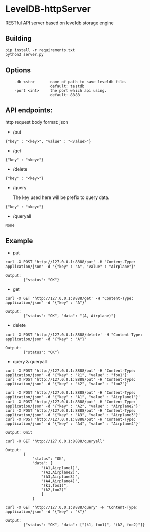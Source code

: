 # LevelDB-httpServer
RESTful API server based on leveldb storage engine

## Building
```
pip install -r requirements.txt
python3 server.py
```

## Options
```
    -db <str>       name of path to save leveldb file.
                    default: testdb
    -port <int>     the port which api using.
                    default: 8888
```

## API endpoints:
http request body format: json
* /put
```
{"key" : "<key>", "value" : "<value>"}
```
* /get
```
{"key" : "<key>"}
```
* /delete
```
{"key" : "<key>"}
```
* /query

    The key used here will be prefix to query data.
```
{"key" : "<key>"}
```
* /queryall
```
None
```

## Example
* put
```
curl -X POST 'http://127.0.0.1:8888/put' -H "Content-Type: application/json" -d '{"key" : "A", "value" : "Airplane"}'
```
```
Output:
        {"status": "OK"}
```
* get
```
curl -X GET 'http://127.0.0.1:8888/get' -H "Content-Type: application/json" -d '{"key" : "A"}'
```
```
Output:
        {"status": "OK", "data": "(A, Airplane)"}
```
* delete
```
curl -X POST 'http://127.0.0.1:8888/delete' -H "Content-Type: application/json" -d '{"key" : "A"}'
```
```
Output:
        {"status": "OK"}
```
* query & queryall
  
```
curl -X POST 'http://127.0.0.1:8888/put' -H "Content-Type: application/json" -d '{"key" : "k1", "value" : "foo1"}'
curl -X POST 'http://127.0.0.1:8888/put' -H "Content-Type: application/json" -d '{"key" : "k2", "value" : "foo2"}'

curl -X POST 'http://127.0.0.1:8888/put' -H "Content-Type: application/json" -d '{"key" : "A1", "value" : "Airplane1"}'
curl -X POST 'http://127.0.0.1:8888/put' -H "Content-Type: application/json" -d '{"key" : "A2", "value" : "Airplane2"}'
curl -X POST 'http://127.0.0.1:8888/put' -H "Content-Type: application/json" -d '{"key" : "A3", "value" : "Airplane3"}'
curl -X POST 'http://127.0.0.1:8888/put' -H "Content-Type: application/json" -d '{"key" : "A4", "value" : "Airplane4"}'
```

```
Output: Omit
```

```
curl -X GET 'http://127.0.0.1:8888/queryall'
```
```
Output: 
        {
            "status": "OK",
            "data": [
                "(A1,Airplane1)",
                "(A2,Airplane2)",
                "(A3,Airplane3)",
                "(A4,Airplane4)",
                "(k1,foo1)",
                "(k2,foo2)"
                ]
            }
```
```
curl -X GET 'http://127.0.0.1:8888/query' -H "Content-Type: application/json" -d '{"key" : "k"}'
```
```
Output: 
        {"status": "OK", "data": ["(k1, foo1)", "(k2, foo2)"]}
```